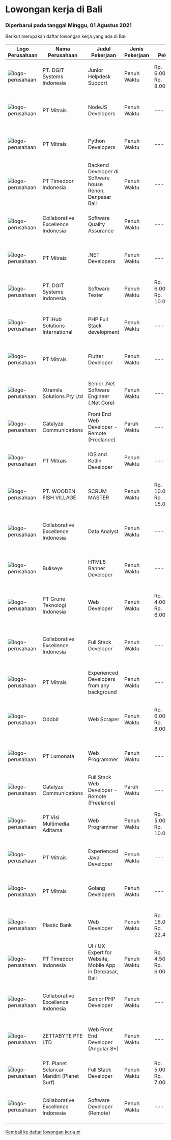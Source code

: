 
  # Lowongan kerja di Bali

  ### Diperbarui pada tanggal Minggu, 01 Agustus 2021

  Berikut merupakan daftar lowongan kerja yang ada di Bali

  |Logo Perusahaan | Nama Perusahaan | Judul Pekerjaan | Jenis Pekerjaan | Gaji Pekerjaan | Lokasi | Deskripsi | Tanggal diunggah | Pranala |
  | -------------- | --------------- | --------------- | --------- | --------- | -------------- | ------- | ----------- | ----------- |
  |![logo-perusahaan](https://image-service-cdn.seek.com.au/e93bc75036be941b9c3ff3a55670cb236457b0c4/ee4dce1061f3f616224767ad58cb2fc751b8d2dc)|PT. DGIT Systems Indonesia|Junior Helpdesk Support|Penuh Waktu|Rp. 6.000.000-Rp. 8.000.000|Bali|We are looking for Junior Helpdesk Support. you will be responsible when our customers require technical expertise/solution aiming for the greatest...|Kamis, 29 Juli 2021|https://www.jobstreet.co.id/id/job/junior-helpdesk-support-3588316?token=0~08e68451-d4c7-4460-9927-2424fadac242&sectionRank=1&jobId=jobstreet-id-job-3588316|
|![logo-perusahaan](https://image-service-cdn.seek.com.au/969b0c47f133a1e0155056a5d964c63953dd6304/ee4dce1061f3f616224767ad58cb2fc751b8d2dc)|PT Mitrais|NodeJS Developers|Penuh Waktu|---|Bali|Build your Career with Mitrais! We're urgently looking for experienced NodeJS Developers to be part of our team for an immediate start.Our client is a...|Sabtu, 31 Juli 2021|https://www.jobstreet.co.id/id/job/nodejs-developers-3579307?token=0~08e68451-d4c7-4460-9927-2424fadac242&sectionRank=2&jobId=jobstreet-id-job-3579307|
|![logo-perusahaan](https://image-service-cdn.seek.com.au/969b0c47f133a1e0155056a5d964c63953dd6304/ee4dce1061f3f616224767ad58cb2fc751b8d2dc)|PT Mitrais|Python Developers|Penuh Waktu|---|Jakarta Raya|Build your Career with Mitrais !  We're looking for experienced Python Developers to be part of our team. What will you be doing?  Liasing with...|Sabtu, 31 Juli 2021|https://www.jobstreet.co.id/id/job/python-developers-3582489?token=0~08e68451-d4c7-4460-9927-2424fadac242&sectionRank=3&jobId=jobstreet-id-job-3582489|
|![logo-perusahaan](https://image-service-cdn.seek.com.au/9f2111bf08df94f0ea97d6b9f360a4952c081dc6/ee4dce1061f3f616224767ad58cb2fc751b8d2dc)|PT Timedoor Indonesia|Backend Developer di Software house Renon, Denpasar Bali|Penuh Waktu|---|Denpasar|If you want to grow up your self, Timedoor is one of the best places to start your career. Our team comes from various cultures. We welcome young...|Sabtu, 31 Juli 2021|https://www.jobstreet.co.id/id/job/backend-developer-di-software-house-renon-denpasar-bali-3583378?token=0~08e68451-d4c7-4460-9927-2424fadac242&sectionRank=4&jobId=jobstreet-id-job-3583378|
|![logo-perusahaan](https://image-service-cdn.seek.com.au/7145b1ba6bc0dbd678e2bf86d776dd2b1b9b81f6/ee4dce1061f3f616224767ad58cb2fc751b8d2dc)|Collaborative Excellence Indonesia|Software Quality Assurance|Penuh Waktu|---|Bali|Responsibilities: Develops and maintains test scenarios and end user test scripts to verify new functionality performs as designed and meets customer...|Kamis, 29 Juli 2021|https://www.jobstreet.co.id/id/job/software-quality-assurance-3588903?token=0~08e68451-d4c7-4460-9927-2424fadac242&sectionRank=5&jobId=jobstreet-id-job-3588903|
|![logo-perusahaan](https://image-service-cdn.seek.com.au/969b0c47f133a1e0155056a5d964c63953dd6304/ee4dce1061f3f616224767ad58cb2fc751b8d2dc)|PT Mitrais|.NET Developers|Penuh Waktu|---|Denpasar|Build your Career with Mitrais !  We're looking for experienced .NET Software Engineers to be part of our team.  What will you be doing ?  Coding high...|Sabtu, 31 Juli 2021|https://www.jobstreet.co.id/id/job/net-developers-3579303?token=0~08e68451-d4c7-4460-9927-2424fadac242&sectionRank=6&jobId=jobstreet-id-job-3579303|
|![logo-perusahaan](https://image-service-cdn.seek.com.au/e93bc75036be941b9c3ff3a55670cb236457b0c4/ee4dce1061f3f616224767ad58cb2fc751b8d2dc)|PT. DGIT Systems Indonesia|Software Tester|Penuh Waktu|Rp. 6.000.000-Rp. 10.000.000|Bali|We believe work should be a fun development journey but the challenging one! Our great teams will support you to achieve that and delivering great...|Kamis, 29 Juli 2021|https://www.jobstreet.co.id/id/job/software-tester-3588508?token=0~08e68451-d4c7-4460-9927-2424fadac242&sectionRank=7&jobId=jobstreet-id-job-3588508|
|![logo-perusahaan](https://image-service-cdn.seek.com.au/21962b44a8df541d7068243a4557dbc42a40bde4/ee4dce1061f3f616224767ad58cb2fc751b8d2dc)|PT iHub Solutions International|PHP Full Stack development|Penuh Waktu|---|Badung|PHP Senior ProgrammerPT IHub Solutions InternationalAbout PT IHub Solutions International:PT IHub Solutions International is a rapidly growing...|Jumat, 30 Juli 2021|https://www.jobstreet.co.id/id/job/php-full-stack-development-3578812?token=0~08e68451-d4c7-4460-9927-2424fadac242&sectionRank=8&jobId=jobstreet-id-job-3578812|
|![logo-perusahaan](https://image-service-cdn.seek.com.au/969b0c47f133a1e0155056a5d964c63953dd6304/ee4dce1061f3f616224767ad58cb2fc751b8d2dc)|PT Mitrais|Flutter Developer|Penuh Waktu|---|Bali|Build your Career with Mitrais !  We're looking for experienced Flutter Developer to be part of our team. What will you be doing?  Liase with...|Sabtu, 31 Juli 2021|https://www.jobstreet.co.id/id/job/flutter-developer-3579312?token=0~08e68451-d4c7-4460-9927-2424fadac242&sectionRank=9&jobId=jobstreet-id-job-3579312|
|![logo-perusahaan](https://image-service-cdn.seek.com.au/886dbb766c5bd832cea6f1bb5b5374b094ca8917/ee4dce1061f3f616224767ad58cb2fc751b8d2dc)|Xtramile Solutions Pty Ltd|Senior .Net Software Engineer (.Net Core)|Penuh Waktu|---|Bali|Innovative job opportunity offering a high salary package, attractive bonus remuneration and full remote working arrangement.This role will help...|Sabtu, 31 Juli 2021|https://www.jobstreet.co.id/id/job/senior-net-software-engineer-net-core-3582548?token=0~08e68451-d4c7-4460-9927-2424fadac242&sectionRank=10&jobId=jobstreet-id-job-3582548|
|![logo-perusahaan](https://image-service-cdn.seek.com.au/7b0e442165d5a37f3d08361a23aff8a29b66fd62/ee4dce1061f3f616224767ad58cb2fc751b8d2dc)|Catalyze Communications|Front End Web Developer - Remote (Freelance)|Paruh Waktu|---|Bali|As part of our ongoing expansion, we seek a reliable, detailed, and experienced freelance Front End Web Developer to develop website projects using...|Jumat, 30 Juli 2021|https://www.jobstreet.co.id/id/job/front-end-web-developer-remote-freelance-3582184?token=0~08e68451-d4c7-4460-9927-2424fadac242&sectionRank=11&jobId=jobstreet-id-job-3582184|
|![logo-perusahaan](https://image-service-cdn.seek.com.au/969b0c47f133a1e0155056a5d964c63953dd6304/ee4dce1061f3f616224767ad58cb2fc751b8d2dc)|PT Mitrais|IOS and Kotlin Developer|Penuh Waktu|---|Bali|Build your Career with Mitrais !  We're looking for experienced iOS and Kotlin Developer to be part of our team. What will you be doing?  Liase with...|Sabtu, 31 Juli 2021|https://www.jobstreet.co.id/id/job/ios-and-kotlin-developer-3579308?token=0~08e68451-d4c7-4460-9927-2424fadac242&sectionRank=12&jobId=jobstreet-id-job-3579308|
|![logo-perusahaan](https://image-service-cdn.seek.com.au/6f2d4bb0fdf84b817cd6a63e97b1236b16f643ef/ee4dce1061f3f616224767ad58cb2fc751b8d2dc)|PT. WOODEN FISH VILLAGE|SCRUM MASTER|Penuh Waktu|Rp. 10.000.000-Rp. 15.000.000|Bali|Manage each project’s scope and timeline Coordinate sprints, retrospective meetings and daily stand-ups Coach team members in Agile frameworks...|Kamis, 29 Juli 2021|https://www.jobstreet.co.id/id/job/scrum-master-3588612?token=0~08e68451-d4c7-4460-9927-2424fadac242&sectionRank=13&jobId=jobstreet-id-job-3588612|
|![logo-perusahaan](https://image-service-cdn.seek.com.au/7145b1ba6bc0dbd678e2bf86d776dd2b1b9b81f6/ee4dce1061f3f616224767ad58cb2fc751b8d2dc)|Collaborative Excellence Indonesia|Data Analyst|Penuh Waktu|---|Bali|Job Description Develops or modifies data models, ETL processes, and BI tool solutions Ensures appropriate documentation for all development and...|Rabu, 28 Juli 2021|https://www.jobstreet.co.id/id/job/data-analyst-3587388?token=0~08e68451-d4c7-4460-9927-2424fadac242&sectionRank=14&jobId=jobstreet-id-job-3587388|
|![logo-perusahaan](https://image-service-cdn.seek.com.au/bbf2137c41f12d6e9394eaecc245409d87abbbf0/ee4dce1061f3f616224767ad58cb2fc751b8d2dc)|Bullseye|HTML5 Banner Developer|Penuh Waktu|---|Bali|Bullseye is looking for a HTML5 Banner Developer to be placed in our digital production facility in BALI.The RoleBanner Developer will turn a great...|Jumat, 30 Juli 2021|https://www.jobstreet.co.id/id/job/html5-banner-developer-3589242?token=0~08e68451-d4c7-4460-9927-2424fadac242&sectionRank=15&jobId=jobstreet-id-job-3589242|
|![logo-perusahaan](https://image-service-cdn.seek.com.au/bce4433421cbd6d3fbcd407460c54cc5d2693753/ee4dce1061f3f616224767ad58cb2fc751b8d2dc)|PT Grune Teknologi Indonesia|Web Developer|Penuh Waktu|Rp. 4.000.000-Rp. 6.000.000|Denpasar|Job Descriptions: Write programming code, either from scratch or adapting from other source code to meet business requirements. Candidates can choose...|Jumat, 30 Juli 2021|https://www.jobstreet.co.id/id/job/web-developer-3589792?token=0~08e68451-d4c7-4460-9927-2424fadac242&sectionRank=16&jobId=jobstreet-id-job-3589792|
|![logo-perusahaan](https://image-service-cdn.seek.com.au/7145b1ba6bc0dbd678e2bf86d776dd2b1b9b81f6/ee4dce1061f3f616224767ad58cb2fc751b8d2dc)|Collaborative Excellence Indonesia|Full Stack Developer|Penuh Waktu|---|Jakarta Raya|Responsibilities: Work with Business/Product Owners/product development team/Project Manager to design, develop, maintain and enhance web-based &amp;...|Jumat, 30 Juli 2021|https://www.jobstreet.co.id/id/job/full-stack-developer-3582381?token=0~08e68451-d4c7-4460-9927-2424fadac242&sectionRank=17&jobId=jobstreet-id-job-3582381|
|![logo-perusahaan](https://image-service-cdn.seek.com.au/969b0c47f133a1e0155056a5d964c63953dd6304/ee4dce1061f3f616224767ad58cb2fc751b8d2dc)|PT Mitrais|Experienced Developers from any background|Penuh Waktu|---|Bali|Build your Career with Mitrais !  We're looking for experienced Software Engineers from any background to be part of our team.  What will you...|Sabtu, 31 Juli 2021|https://www.jobstreet.co.id/id/job/experienced-developers-from-any-background-3579313?token=0~08e68451-d4c7-4460-9927-2424fadac242&sectionRank=18&jobId=jobstreet-id-job-3579313|
|![logo-perusahaan](https://image-service-cdn.seek.com.au/75afac252148cb34afdd0866f167e3b4e2473713/ee4dce1061f3f616224767ad58cb2fc751b8d2dc)|Oddbit|Web Scraper|Penuh Waktu|Rp. 6.000.000-Rp. 8.000.000|Denpasar|Understanding about Web scraping  Point plus it has knowledge of Python  One year experience  Fresh graduate are welcome  Fluent speak English  Full...|Jumat, 30 Juli 2021|https://www.jobstreet.co.id/id/job/web-scraper-3589402?token=0~08e68451-d4c7-4460-9927-2424fadac242&sectionRank=19&jobId=jobstreet-id-job-3589402|
|![logo-perusahaan](https://image-service-cdn.seek.com.au/3de98e9c9215f2393d4c138e6c0f5f1400933fcb/ee4dce1061f3f616224767ad58cb2fc751b8d2dc)|PT Lumonata|Web Programmer|Penuh Waktu|---|Badung|Lumonata are an independent design and development studio based in Bali that provides services in the field of website design, website...|Kamis, 29 Juli 2021|https://www.jobstreet.co.id/id/job/web-programmer-3588179?token=0~08e68451-d4c7-4460-9927-2424fadac242&sectionRank=20&jobId=jobstreet-id-job-3588179|
|![logo-perusahaan](https://image-service-cdn.seek.com.au/7b0e442165d5a37f3d08361a23aff8a29b66fd62/ee4dce1061f3f616224767ad58cb2fc751b8d2dc)|Catalyze Communications|Full Stack Web Developer - Remote (Freelance)|Paruh Waktu|---|Bali|As part of our ongoing expansion, we seek a reliable, detailed, and experienced freelance Fullstack Web Developer to develop website projects using...|Jumat, 30 Juli 2021|https://www.jobstreet.co.id/id/job/full-stack-web-developer-remote-freelance-3581570?token=0~08e68451-d4c7-4460-9927-2424fadac242&sectionRank=21&jobId=jobstreet-id-job-3581570|
|![logo-perusahaan](https://image-service-cdn.seek.com.au/b8528c389ba1b59ec14f571684d5a518b5b2a7b1/ee4dce1061f3f616224767ad58cb2fc751b8d2dc)|PT Visi Multimedia Aditama|Web Programmer|Penuh Waktu|Rp. 5.000.000-Rp. 10.000.000|Bali|Requirements: Candidate must possess at least a Diploma, Bachelor's Degree, Art/ Design/ Creative Multimedia, Computer Science/Information Technology,...|Jumat, 30 Juli 2021|https://www.jobstreet.co.id/id/job/web-programmer-3589307?token=0~08e68451-d4c7-4460-9927-2424fadac242&sectionRank=22&jobId=jobstreet-id-job-3589307|
|![logo-perusahaan](https://image-service-cdn.seek.com.au/969b0c47f133a1e0155056a5d964c63953dd6304/ee4dce1061f3f616224767ad58cb2fc751b8d2dc)|PT Mitrais|Experienced Java Developer|Penuh Waktu|---|Bali|Build your Career with Mitrais!  We have clients who are urgently looking for Experienced Java developers for an immediate start. What will you be...|Sabtu, 31 Juli 2021|https://www.jobstreet.co.id/id/job/experienced-java-developer-3579315?token=0~08e68451-d4c7-4460-9927-2424fadac242&sectionRank=23&jobId=jobstreet-id-job-3579315|
|![logo-perusahaan](https://image-service-cdn.seek.com.au/969b0c47f133a1e0155056a5d964c63953dd6304/ee4dce1061f3f616224767ad58cb2fc751b8d2dc)|PT Mitrais|Golang Developers|Penuh Waktu|---|Bali|Build your Career with Mitrais!We're looking for experienced Golang Developers to be part of our team. What will you be doing? Liaising with...|Rabu, 28 Juli 2021|https://www.jobstreet.co.id/id/job/golang-developers-3587780?token=0~08e68451-d4c7-4460-9927-2424fadac242&sectionRank=24&jobId=jobstreet-id-job-3587780|
|![logo-perusahaan](https://image-service-cdn.seek.com.au/3c6267bacef06435dc987a096560acca4a59a0d2/ee4dce1061f3f616224767ad58cb2fc751b8d2dc)|Plastic Bank|Web Developer|Penuh Waktu|Rp. 16.000.000-Rp. 22.400.000|Badung|We are seeking an experienced Web Developer to join our growing team in Indonesia. Our team is responsible for developing and maintaining our...|Rabu, 28 Juli 2021|https://www.jobstreet.co.id/id/job/web-developer-3587059?token=0~08e68451-d4c7-4460-9927-2424fadac242&sectionRank=25&jobId=jobstreet-id-job-3587059|
|![logo-perusahaan](https://image-service-cdn.seek.com.au/9f2111bf08df94f0ea97d6b9f360a4952c081dc6/ee4dce1061f3f616224767ad58cb2fc751b8d2dc)|PT Timedoor Indonesia|UI / UX Expert for Website, Mobile App in Denpasar, Bali|Penuh Waktu|Rp. 4.500.000-Rp. 6.000.000|Bali|If you want to grow up yourself, Timedoor is one of the best places for your career. Our team has come from various culture and lead by Japanese CEO....|Jumat, 30 Juli 2021|https://www.jobstreet.co.id/id/job/ui-ux-expert-for-website-mobile-app-in-denpasar-bali-3588967?token=0~08e68451-d4c7-4460-9927-2424fadac242&sectionRank=26&jobId=jobstreet-id-job-3588967|
|![logo-perusahaan](https://image-service-cdn.seek.com.au/7145b1ba6bc0dbd678e2bf86d776dd2b1b9b81f6/ee4dce1061f3f616224767ad58cb2fc751b8d2dc)|Collaborative Excellence Indonesia|Senior PHP Developer|Penuh Waktu|---|Jawa Timur|Responsibilities: Work with Business/Product Owners/product development team/Project Manager to design, develop, maintain and enhance web-based &amp;...|Kamis, 29 Juli 2021|https://www.jobstreet.co.id/id/job/senior-php-developer-3588892?token=0~08e68451-d4c7-4460-9927-2424fadac242&sectionRank=27&jobId=jobstreet-id-job-3588892|
|![logo-perusahaan](https://image-service-cdn.seek.com.au/a9ad8fdd00d66418bb5e9ec41ddbc2318ccec822/ee4dce1061f3f616224767ad58cb2fc751b8d2dc)|ZETTABYTE PTE LTD|Web Front End Developer (Angular 8+)|Penuh Waktu|---|Yogyakarta|Company IntroductionZettabyte is a software development company that focuses on the education sector. We work together with our multicultural team...|Rabu, 28 Juli 2021|https://www.jobstreet.co.id/id/job/web-front-end-developer-angular-8-3580526?token=0~08e68451-d4c7-4460-9927-2424fadac242&sectionRank=28&jobId=jobstreet-id-job-3580526|
|![logo-perusahaan](https://image-service-cdn.seek.com.au/9a17f6158932b294e24ba264a1e5b00bc07424ec/ee4dce1061f3f616224767ad58cb2fc751b8d2dc)|PT. Planet Selancar Mandiri (Planet Surf)|Full Stack Developer|Penuh Waktu|Rp. 5.000.000-Rp. 7.000.000|Badung|Requirements: Bachelor of Computer Science/Information System Minimum 20 years old and maximum 30 years old Good analytical &amp; logical thinking...|Kamis, 29 Juli 2021|https://www.jobstreet.co.id/id/job/full-stack-developer-3588438?token=0~08e68451-d4c7-4460-9927-2424fadac242&sectionRank=29&jobId=jobstreet-id-job-3588438|
|![logo-perusahaan](https://image-service-cdn.seek.com.au/7145b1ba6bc0dbd678e2bf86d776dd2b1b9b81f6/ee4dce1061f3f616224767ad58cb2fc751b8d2dc)|Collaborative Excellence Indonesia|Software Developer (Remote)|Penuh Waktu|---|Jawa Timur|Responsibilities: Work with Product Management and Products Engineering teams to design, develop, maintain and enhance web-based and mobile-based...|Rabu, 28 Juli 2021|https://www.jobstreet.co.id/id/job/software-developer-remote-3587937?token=0~08e68451-d4c7-4460-9927-2424fadac242&sectionRank=30&jobId=jobstreet-id-job-3587937|


  [Kembali ke daftar lowongan kerja 🔙](../README.md#daftar-lowongan-kerja)
  